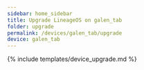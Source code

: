 ```yaml
---
sidebar: home_sidebar
title: Upgrade LineageOS on galen_tab
folder: upgrade
permalink: /devices/galen_tab/upgrade
device: galen_tab
---
```

{% include templates/device_upgrade.md %}
